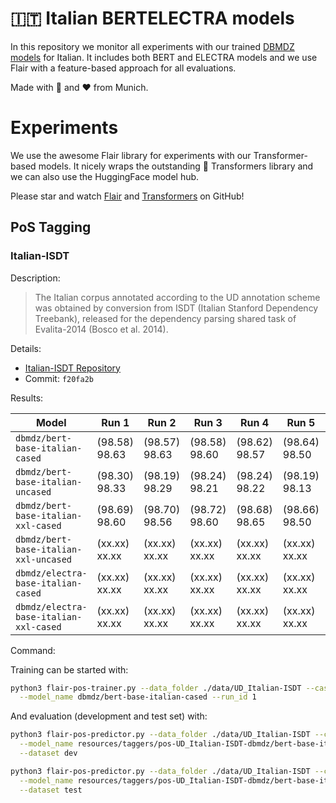 # 🇮🇹 Italian BERTELECTRA models

In this repository we monitor all experiments with our trained [DBMDZ models](https://github.com/dbmdz/berts)
for Italian. It includes both BERT and ELECTRA models and we use Flair with a feature-based approach
for all evaluations.

Made with 🤗 and ❤️ from Munich.

# Experiments

We use the awesome Flair library for experiments with our Transformer-based models.
It nicely wraps the outstanding 🤗 Transformers library and we can also use the
HuggingFace model hub.

Please star and watch [Flair](https://github.com/flairNLP/flair) and [Transformers](https://github.com/huggingface/transformers)
on GitHub!

## PoS Tagging

### Italian-ISDT

Description:

> The Italian corpus annotated according to the UD annotation scheme was obtained by conversion
> from ISDT (Italian Stanford Dependency Treebank), released for the dependency parsing shared
> task of Evalita-2014 (Bosco et al. 2014).

Details:

* [Italian-ISDT Repository](https://github.com/UniversalDependencies/UD_Italian-ISDT)
* Commit: `f20fa2b`

Results:

| Model                                  | Run 1         | Run 2         | Run 3         | Run 4         | Run 5         | Avg.
| -------------------------------------- | ------------- | ------------- | ------------- | ------------- | ------------- | ------------- |
| `dbmdz/bert-base-italian-cased`        | (98.58) 98.63 | (98.57) 98.63 | (98.58) 98.60 | (98.62) 98.57 | (98.64) 98.50 | (98.60) 98.59 |
| `dbmdz/bert-base-italian-uncased`      | (98.30) 98.33 | (98.19) 98.29 | (98.24) 98.21 | (98.24) 98.22 | (98.19) 98.13 | (98.23) 98.23 |
| `dbmdz/bert-base-italian-xxl-cased`    | (98.69) 98.60 | (98.70) 98.56 | (98.72) 98.60 | (98.68) 98.65 | (98.66) 98.50 | (98.69) 98.58 |
| `dbmdz/bert-base-italian-xxl-uncased`  | (xx.xx) xx.xx | (xx.xx) xx.xx | (xx.xx) xx.xx | (xx.xx) xx.xx | (xx.xx) xx.xx | (xx.xx) xx.xx |
| `dbmdz/electra-base-italian-cased`     | (xx.xx) xx.xx | (xx.xx) xx.xx | (xx.xx) xx.xx | (xx.xx) xx.xx | (xx.xx) xx.xx | (xx.xx) xx.xx |
| `dbmdz/electra-base-italian-xxl-cased` | (xx.xx) xx.xx | (xx.xx) xx.xx | (xx.xx) xx.xx | (xx.xx) xx.xx | (xx.xx) xx.xx | (xx.xx) xx.xx |

Command:

Training can be started with:

```bash
python3 flair-pos-trainer.py --data_folder ./data/UD_Italian-ISDT --case cased\
  --model_name dbmdz/bert-base-italian-cased --run_id 1
```

And evaluation (development and test set) with:

```bash
python3 flair-pos-predictor.py --data_folder ./data/UD_Italian-ISDT --case cased\
  --model_name resources/taggers/pos-UD_Italian-ISDT-dbmdz/bert-base-italian-cased-1/best-model.pt\
  --dataset dev

python3 flair-pos-predictor.py --data_folder ./data/UD_Italian-ISDT --case cased\
  --model_name resources/taggers/pos-UD_Italian-ISDT-dbmdz/bert-base-italian-cased-1/best-model.pt\
  --dataset test
```
